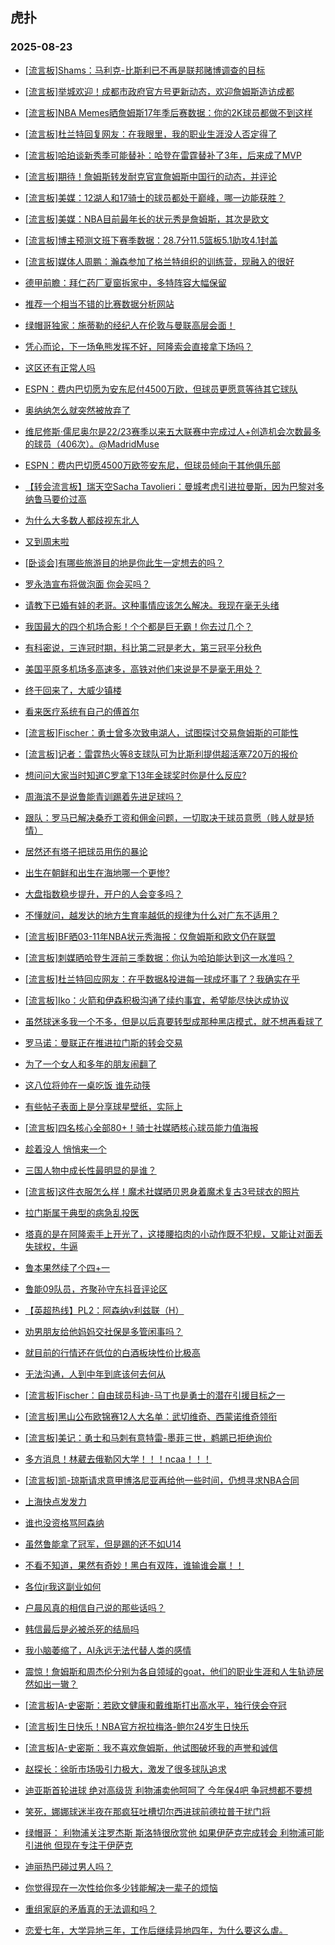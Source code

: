 ## 虎扑 
### 2025-08-23

+ [[流言板]Shams：马利克-比斯利已不再是联邦赌博调查的目标](https://bbs.hupu.com/634517155.html)

+ [[流言板]举城欢迎！成都市政府官方号更新动态，欢迎詹姆斯造访成都](https://bbs.hupu.com/634518863.html)

+ [[流言板]NBA Memes晒詹姆斯17年季后赛数据：你的2K球员都做不到这样](https://bbs.hupu.com/634516282.html)

+ [[流言板]杜兰特回复网友：在我眼里，我的职业生涯没人否定得了](https://bbs.hupu.com/634516879.html)

+ [[流言板]哈珀谈新秀季可能替补：哈登在雷霆替补了3年，后来成了MVP](https://bbs.hupu.com/634515680.html)

+ [[流言板]期待！詹姆斯转发耐克官宣詹姆斯中国行的动态，并评论](https://bbs.hupu.com/634518916.html)

+ [[流言板]美媒：12湖人和17骑士的球员都处于巅峰，哪一边能获胜？](https://bbs.hupu.com/634516677.html)

+ [[流言板]美媒：NBA目前最年长的状元秀是詹姆斯，其次是欧文](https://bbs.hupu.com/634516211.html)

+ [[流言板]博主预测文班下赛季数据：28.7分11.5篮板5.1助攻4.1封盖](https://bbs.hupu.com/634516381.html)

+ [[流言板]媒体人周鹏：瀚森参加了格兰特组织的训练营，现融入的很好](https://bbs.hupu.com/634518370.html)

+ [德甲前瞻：拜仁药厂夏窗拆家中，多特阵容大幅保留](https://bbs.hupu.com/634511126.html)

+ [推荐一个相当不错的比赛数据分析网站](https://bbs.hupu.com/634513390.html)

+ [绿帽哥独家：施蒂勒的经纪人在伦敦与曼联高层会面！](https://bbs.hupu.com/634513144.html)

+ [凭心而论，下一场龟熊发挥不好，阿隆索会直接拿下场吗？](https://bbs.hupu.com/634511906.html)

+ [这区还有正常人吗](https://bbs.hupu.com/634511193.html)

+ [ESPN：费内巴切愿为安东尼付4500万欧，但球员更愿意等待其它球队](https://bbs.hupu.com/634512992.html)

+ [奥纳纳怎么就突然被放弃了](https://bbs.hupu.com/634515289.html)

+ [维尼修斯·儒尼奥尔是22/23赛季以来五大联赛中完成过人+创造机会次数最多的球员（406次）。@MadridMuse](https://bbs.hupu.com/634513014.html)

+ [ESPN：费内巴切愿4500万欧签安东尼，但球员倾向于其他俱乐部](https://bbs.hupu.com/634513414.html)

+ [【转会流言板】瑞天空Sacha Tavolieri：曼城考虑引进拉曼斯，因为巴黎对多纳鲁马要价过高](https://bbs.hupu.com/634513813.html)

+ [为什么大多数人都歧视东北人](https://bbs.hupu.com/634517122.html)

+ [又到周末啦](https://bbs.hupu.com/634517900.html)

+ [[卧谈会]有哪些旅游目的地是你此生一定想去的吗？](https://bbs.hupu.com/634516632.html)

+ [罗永浩宣布将做泡面 你会买吗？](https://bbs.hupu.com/634516440.html)

+ [请教下已婚有娃的老哥。这种事情应该怎么解决。我现在毫无头绪](https://bbs.hupu.com/634515353.html)

+ [我国最大的四个机场合影！个个都是巨无霸！你去过几个？](https://bbs.hupu.com/634518664.html)

+ [有科密说，三连冠时期，科比第二冠是老大，第三冠平分秋色](https://bbs.hupu.com/634515893.html)

+ [美国平原多机场多高速多，高铁对他们来说是不是毫无用处？](https://bbs.hupu.com/634517729.html)

+ [终于回来了，大威少镇楼](https://bbs.hupu.com/634518692.html)

+ [看来医疗系统有自己的傅首尔](https://bbs.hupu.com/634515480.html)

+ [[流言板]Fischer：勇士曾多次致电湖人，试图探讨交易詹姆斯的可能性](https://bbs.hupu.com/634520038.html)

+ [[流言板]记者：雷霆热火等8支球队可为比斯利提供超活塞720万的报价](https://bbs.hupu.com/634519064.html)

+ [想问问大家当时知道C罗拿下13年金球奖时你是什么反应?](https://bbs.hupu.com/634512183.html)

+ [周海滨不是说鲁能青训踢着先进足球吗？](https://bbs.hupu.com/634514974.html)

+ [跟队：罗马已解决桑乔工资和佣金问题，一切取决于球员意愿（贱人就是矫情）](https://bbs.hupu.com/634513599.html)

+ [居然还有塔子把球员用伤的暴论](https://bbs.hupu.com/634513583.html)

+ [出生在朝鲜和出生在海地哪一个更惨?](https://bbs.hupu.com/634517151.html)

+ [大盘指数稳步提升，开户的人会变多吗？](https://bbs.hupu.com/634516809.html)

+ [不懂就问，越发达的地方生育率越低的规律为什么对广东不适用？](https://bbs.hupu.com/634519646.html)

+ [[流言板]BF晒03-11年NBA状元秀海报：仅詹姆斯和欧文仍在联盟](https://bbs.hupu.com/634518821.html)

+ [[流言板]刺媒晒哈登生涯前三季数据：你认为哈珀能达到这一水准吗？](https://bbs.hupu.com/634518743.html)

+ [[流言板]杜兰特回应网友：在乎数据&amp;投进每一球成坏事了？我确实在乎](https://bbs.hupu.com/634518261.html)

+ [[流言板]Iko：火箭和伊森积极沟通了续约事宜，希望能尽快达成协议](https://bbs.hupu.com/634519882.html)

+ [虽然球迷多我一个不多，但是以后真要转型成那种黑店模式，就不想再看球了](https://bbs.hupu.com/634514337.html)

+ [罗马诺：曼联正在推进拉门斯的转会交易](https://bbs.hupu.com/634515403.html)

+ [为了一个女人和多年的朋友闹翻了](https://bbs.hupu.com/634520059.html)

+ [这八位将帅在一桌吃饭 谁先动筷](https://bbs.hupu.com/634518901.html)

+ [有些帖子表面上是分享球星壁纸，实际上](https://bbs.hupu.com/634519491.html)

+ [[流言板]四名核心全部80+！骑士社媒晒核心球员能力值海报](https://bbs.hupu.com/634519378.html)

+ [趁着没人 悄悄来一个](https://bbs.hupu.com/634519651.html)

+ [三国人物中成长性最明显的是谁？](https://bbs.hupu.com/634518065.html)

+ [[流言板]这件衣服怎么样！魔术社媒晒贝恩身着魔术复古3号球衣的照片](https://bbs.hupu.com/634519802.html)

+ [拉门斯属于典型的病急乱投医](https://bbs.hupu.com/634520047.html)

+ [塔真的是在阿隆索手上开光了，这搂腰掐肉的小动作既不犯规，又能让对面丢失球权，牛逼](https://bbs.hupu.com/634520989.html)

+ [鲁本果然续了个四+一](https://bbs.hupu.com/634516401.html)

+ [鲁能09队员，齐聚孙守东抖音评论区](https://bbs.hupu.com/634516002.html)

+ [【英超热线】PL2：阿森纳v利兹联（H）](https://bbs.hupu.com/634514128.html)

+ [劝男朋友给他妈妈交社保是多管闲事吗？](https://bbs.hupu.com/634520162.html)

+ [就目前的行情还在低位的白酒板块性价比极高](https://bbs.hupu.com/634518707.html)

+ [无法沟通，人到中年到底该何去何从](https://bbs.hupu.com/634518592.html)

+ [[流言板]Fischer：自由球员科迪-马丁也是勇士的潜在引援目标之一](https://bbs.hupu.com/634520281.html)

+ [[流言板]黑山公布欧锦赛12人大名单：武切维奇、西蒙诺维奇领衔](https://bbs.hupu.com/634520375.html)

+ [[流言板]美记：勇士和马刺有意特雷-墨菲三世，鹈鹕已拒绝询价](https://bbs.hupu.com/634520717.html)

+ [多方消息！林葳去俄勒冈大学！！！ncaa！！！](https://bbs.hupu.com/634519815.html)

+ [[流言板]凯-琼斯请求意甲博洛尼亚再给他一些时间，仍想寻求NBA合同](https://bbs.hupu.com/634519999.html)

+ [上海快点发发力](https://bbs.hupu.com/634520240.html)

+ [谁也没资格骂阿森纳](https://bbs.hupu.com/634521126.html)

+ [虽然鲁能拿了冠军，但是踢的还不如U14](https://bbs.hupu.com/634515117.html)

+ [不看不知道，果然有奇妙！黑白有双阵，谁输谁会赢！！](https://bbs.hupu.com/634517275.html)

+ [各位jr我这副业如何](https://bbs.hupu.com/634520177.html)

+ [户晨风真的相信自己说的那些话吗？](https://bbs.hupu.com/634520621.html)

+ [韩信最后是必被杀死的结局吗](https://bbs.hupu.com/634519749.html)

+ [我小脑萎缩了，AI永远无法代替人类的感情](https://bbs.hupu.com/634519870.html)

+ [震惊！詹姆斯和周杰伦分别为各自领域的goat，他们的职业生涯和人生轨迹居然如出一辙？](https://bbs.hupu.com/634520331.html)

+ [[流言板]A-史密斯：若欧文健康和戴维斯打出高水平，独行侠会夺冠](https://bbs.hupu.com/634520786.html)

+ [[流言板]生日快乐！NBA官方祝拉梅洛-鲍尔24岁生日快乐](https://bbs.hupu.com/634520677.html)

+ [[流言板]A-史密斯：我不喜欢詹姆斯，他试图破坏我的声誉和诚信](https://bbs.hupu.com/634521445.html)

+ [赵探长：徐昕市场吸引力极大，激发了很多球队追求](https://bbs.hupu.com/634520387.html)

+ [迪亚斯首轮进球 绝对高级货 利物浦卖他呵呵了 今年保4吧 争冠想都不要想](https://bbs.hupu.com/634520965.html)

+ [笑死，娜娜球迷半夜在那疯狂吐槽切尔西进球前德拉普干扰门将](https://bbs.hupu.com/634521251.html)

+ [绿帽哥：  利物浦关注罗杰斯 斯洛特很欣赏他   如果伊萨克完成转会  利物浦可能引进他    但现在专注于伊萨克](https://bbs.hupu.com/634518581.html)

+ [迪丽热巴碰过男人吗？](https://bbs.hupu.com/634521071.html)

+ [你觉得现在一次性给你多少钱能解决一辈子的烦恼](https://bbs.hupu.com/634520691.html)

+ [重组家庭的矛盾真的无法调和吗？](https://bbs.hupu.com/634520850.html)

+ [恋爱七年，大学异地三年，工作后继续异地四年，为什么要这么虐。](https://bbs.hupu.com/634520968.html)

